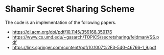 # Shamir Secret Sharing Scheme

The code is an implementation of the following papers.

- https://dl.acm.org/doi/pdf/10.1145/359168.359176
- https://www.cs.umd.edu/~gasarch/TOPICS/secretsharing/feldmanVSS.pdf
- https://link.springer.com/content/pdf/10.1007%2F3-540-46766-1_9.pdf